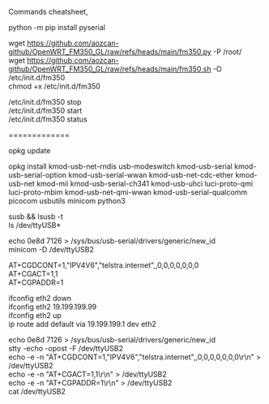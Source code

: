 Commands cheatsheet,

python -m pip install pyserial

wget https://github.com/aozcan-github/OpenWRT_FM350_GL/raw/refs/heads/main/fm350.py -P /root/\
wget https://github.com/aozcan-github/OpenWRT_FM350_GL/raw/refs/heads/main/fm350.sh -O /etc/init.d/fm350\
chmod +x /etc/init.d/fm350

/etc/init.d/fm350 stop\
/etc/init.d/fm350 start\
/etc/init.d/fm350 status

=============

opkg update

opkg install kmod-usb-net-rndis usb-modeswitch kmod-usb-serial kmod-usb-serial-option kmod-usb-serial-wwan kmod-usb-net-cdc-ether kmod-usb-net kmod-mii kmod-usb-serial-ch341 kmod-usb-uhci luci-proto-qmi luci-proto-mbim kmod-usb-net-qmi-wwan kmod-usb-serial-qualcomm picocom usbutils minicom python3

susb && lsusb -t\
ls /dev/ttyUSB*

echo 0e8d 7126 > /sys/bus/usb-serial/drivers/generic/new_id\
minicom -D /dev/ttyUSB2

AT+CGDCONT=1,"IPV4V6","telstra.internet",,0,0,0,0,0,0,0\
AT+CGACT=1,1\
AT+CGPADDR=1

ifconfig eth2 down\
ifconfig eth2 19.199.199.99\
ifconfig eth2 up\
ip route add default via 19.199.199.1 dev eth2

echo 0e8d 7126 > /sys/bus/usb-serial/drivers/generic/new_id\
stty -echo -opost -F /dev/ttyUSB2\
echo -e -n "AT+CGDCONT=1,\"IPV4V6\",\"telstra.internet\",,0,0,0,0,0,0,0\r\n" > /dev/ttyUSB2\
echo -e -n "AT+CGACT=1,1\r\n" > /dev/ttyUSB2\
echo -e -n "AT+CGPADDR=1\r\n" > /dev/ttyUSB2\
cat /dev/ttyUSB2
